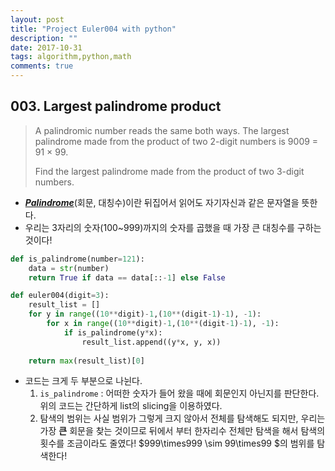```yaml
---
layout: post
title: "Project Euler004 with python"
description: ""
date: 2017-10-31
tags: algorithm,python,math
comments: true
---
```


## 003. Largest palindrome product

> A palindromic number reads the same both ways. The largest palindrome made from the product of two 2-digit numbers is 9009 = 91 × 99.
>
> Find the largest palindrome made from the product of two 3-digit numbers.
>
> 

- [***Palindrome***](https://namu.wiki/w/회문)(회문, 대칭수)이란 뒤집어서 읽어도 자기자신과 같은 문자열을 뜻한다.
- 우리는 3자리의 숫자(100~999)까지의 숫자를 곱했을 때 가장 큰 대칭수를 구하는 것이다!

```python
def is_palindrome(number=121):
    data = str(number)
    return True if data == data[::-1] else False

def euler004(digit=3):
    result_list = []
    for y in range((10**digit)-1,(10**(digit-1)-1), -1):
        for x in range((10**digit)-1,(10**(digit-1)-1), -1):
            if is_palindrome(y*x):
                result_list.append((y*x, y, x))
    
    return max(result_list)[0]
```

- 코드는 크게 두 부분으로 나뉜다.
  1. `is_palindrome` : 어떠한 숫자가 들어 왔을 때에 회문인지 아닌지를 판단한다. 위의 코드는 간단하게 list의 slicing을 이용하였다.
  2. 탐색의 범위는 사실 범위가 그렇게 크지 않아서 전체를 탐색해도 되지만, 우리는 가장 **큰** 회문을 찾는 것이므로 뒤에서 부터 한자리수 전체만 탐색을 해서 탐색의 횟수를 조금이라도 줄였다! $999\times999 \sim 99\times99 $의 범위를 탐색한다!

































